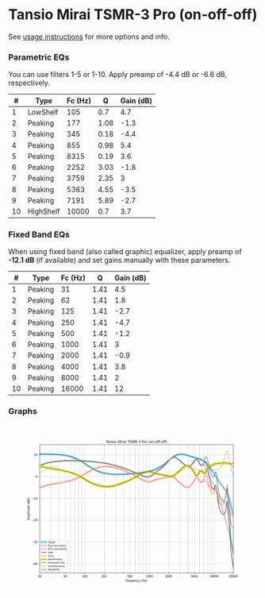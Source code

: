 # Tansio Mirai TSMR-3 Pro (on-off-off)
See [usage instructions](https://github.com/jaakkopasanen/AutoEq#usage) for more options and info.

### Parametric EQs
You can use filters 1-5 or 1-10. Apply preamp of -4.4 dB or -6.6 dB, respectively.

|   # | Type      |   Fc (Hz) |    Q |   Gain (dB) |
|-----|-----------|-----------|------|-------------|
|   1 | LowShelf  |       105 | 0.7  |         4.7 |
|   2 | Peaking   |       177 | 1.08 |        -1.3 |
|   3 | Peaking   |       345 | 0.18 |        -4.4 |
|   4 | Peaking   |       855 | 0.98 |         5.4 |
|   5 | Peaking   |      8315 | 0.19 |         3.6 |
|   6 | Peaking   |      2252 | 3.03 |        -1.8 |
|   7 | Peaking   |      3759 | 2.35 |         3   |
|   8 | Peaking   |      5363 | 4.55 |        -3.5 |
|   9 | Peaking   |      7191 | 5.89 |        -2.7 |
|  10 | HighShelf |     10000 | 0.7  |         3.7 |

### Fixed Band EQs
When using fixed band (also called graphic) equalizer, apply preamp of **-12.1 dB** (if available) and set gains manually with these parameters.

|   # | Type    |   Fc (Hz) |    Q |   Gain (dB) |
|-----|---------|-----------|------|-------------|
|   1 | Peaking |        31 | 1.41 |         4.5 |
|   2 | Peaking |        62 | 1.41 |         1.8 |
|   3 | Peaking |       125 | 1.41 |        -2.7 |
|   4 | Peaking |       250 | 1.41 |        -4.7 |
|   5 | Peaking |       500 | 1.41 |        -1.2 |
|   6 | Peaking |      1000 | 1.41 |         3   |
|   7 | Peaking |      2000 | 1.41 |        -0.9 |
|   8 | Peaking |      4000 | 1.41 |         3.8 |
|   9 | Peaking |      8000 | 1.41 |         2   |
|  10 | Peaking |     16000 | 1.41 |        12   |

### Graphs
![](./Tansio%20Mirai%20TSMR-3%20Pro%20(on-off-off).png)
